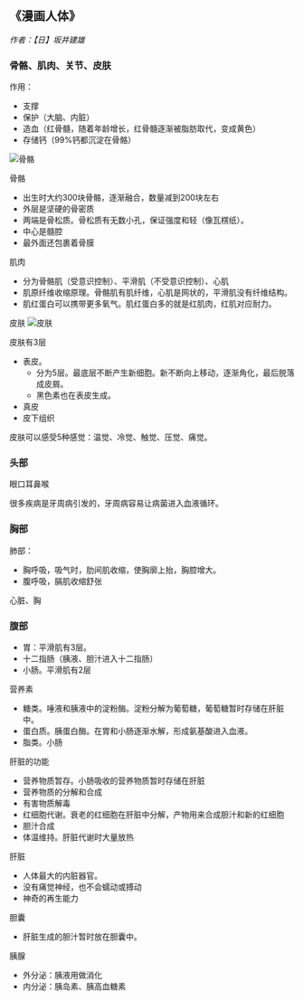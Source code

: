 ## 《漫画人体》
*作者：【日】坂井建雄*  

### 骨骼、肌肉、关节、皮肤
作用：
- 支撑
- 保护（大脑、内脏）
- 造血（红骨髓，随着年龄增长，红骨髓逐渐被脂肪取代，变成黄色）
- 存储钙（99%钙都沉淀在骨骼）

![骨骼](https://www.guofei.site/pictures_for_blog/health/skeleton.jpg)

骨骼
- 出生时大约300块骨骼，逐渐融合，数量减到200块左右
- 外层是坚硬的骨密质
- 两端是骨松质。骨松质有无数小孔，保证强度和轻（像瓦楞纸）。
- 中心是髓腔
- 最外面还包裹着骨膜

肌肉
- 分为骨骼肌（受意识控制）、平滑肌（不受意识控制）、心肌
- 肌原纤维收缩原理。骨骼肌有肌纤维，心肌是网状的，平滑肌没有纤维结构。
- 肌红蛋白可以携带更多氧气。肌红蛋白多的就是红肌肉，红肌对应耐力。


皮肤
![皮肤](https://www.guofei.site/pictures_for_blog/health/skin.jpg)

皮肤有3层
- 表皮。
  - 分为5层。最底层不断产生新细胞。新不断向上移动，逐渐角化，最后脱落成皮屑。
  - 黑色素也在表皮生成。
- 真皮
- 皮下组织

皮肤可以感受5种感觉：温觉、冷觉、触觉、压觉、痛觉。

### 头部
眼口耳鼻喉  

很多疾病是牙周病引发的，牙周病容易让病菌进入血液循环。
### 胸部
肺部：
- 胸呼吸，吸气时，肋间肌收缩，使胸廓上抬，胸腔增大。
- 腹呼吸，膈肌收缩舒张


心脏、胸

### 腹部

- 胃：平滑肌有3层。
- 十二指肠（胰液、胆汁进入十二指肠）
- 小肠。平滑肌有2层

营养素
- 糖类。唾液和胰液中的淀粉酶。淀粉分解为葡萄糖，葡萄糖暂时存储在肝脏中。
- 蛋白质。胰蛋白酶。在胃和小肠逐渐水解，形成氨基酸进入血液。
- 脂类。小肠


肝脏的功能
- 营养物质暂存。小肠吸收的营养物质暂时存储在肝脏
- 营养物质的分解和合成
- 有害物质解毒
- 红细胞代谢。衰老的红细胞在肝脏中分解，产物用来合成胆汁和新的红细胞
- 胆汁合成
- 体温维持。肝脏代谢时大量放热

肝脏
- 人体最大的内脏器官。
- 没有痛觉神经，也不会蠕动或搏动
- 神奇的再生能力

胆囊
- 肝脏生成的胆汁暂时放在胆囊中。

胰腺
- 外分泌：胰液用做消化
- 内分泌：胰岛素、胰高血糖素
